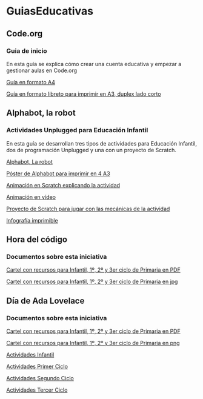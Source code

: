 # GuiasEducativas

## Code.org
### Guia de inicio
En esta guía se explica cómo crear una cuenta educativa y empezar a gestionar aulas en Code.org

[Guía en formato A4](https://github.com/lobotic/GuiasEducativas/blob/main/Code/IniciacionCode.pdf)

[Guía en formato libreto para imprimir en A3, duplex lado corto](https://github.com/lobotic/GuiasEducativas/blob/main/Code/IniciacionCodeBooklet.pdf)

## Alphabot, la robot
### Actividades Unplugged para Educación Infantil
En esta guía se desarrollan tres tipos de actividades para Educación Infantil, dos de programación Unplugged y una con un proyecto de Scratch.

[Alphabot, La robot](https://github.com/lobotic/GuiasEducativas/blob/main/Alphabot/Alphabot%2C%20la%20Robot.pdf)

[Póster de Alphabot para imprimir en 4 A3](https://github.com/lobotic/GuiasEducativas/blob/main/Alphabot/PosterAlphabotA3x4.pdf)

[Animación en Scratch explicando la actividad](https://scratch.mit.edu/projects/40901690)

[Animación en vídeo](https://www.youtube.com/watch?v=-9DtquE8xXc&t=1s)

[Proyecto de Scratch para jugar con las mecánicas de la actividad](https://scratch.mit.edu/projects/40951770)

[Infografía imprimible](https://github.com/lobotic/GuiasEducativas/blob/main/Alphabot/ALPHABOT%2C%20LA%20ROBOT.pdf)

## Hora del código
### Documentos sobre esta iniciativa
[Cartel con recursos para Infantil, 1º, 2º y 3er ciclo de Primaria en PDF](https://github.com/lobotic/GuiasEducativas/blob/main/Hora%20Del%20Codigo/HORA%20DEL%20C%C3%93DIGO.pdf)

[Cartel con recursos para Infantil, 1º, 2º y 3er ciclo de Primaria en jpg](https://github.com/lobotic/GuiasEducativas/blob/main/Hora%20Del%20Codigo/HORA%20DEL%20C%C3%93DIGO.jpg)


## Día de Ada Lovelace
### Documentos sobre esta iniciativa

[Cartel con recursos para Infantil, 1º, 2º y 3er ciclo de Primaria en PDF](https://github.com/lobotic/GuiasEducativas/blob/main/Ada%20Lovelace%20Day/D%C3%8DA%20ADA%20LOVELACE.pdf)

[Cartel con recursos para Infantil, 1º, 2º y 3er ciclo de Primaria en png](https://github.com/lobotic/GuiasEducativas/blob/main/Ada%20Lovelace%20Day/D%C3%8DA%20ADA%20LOVELACE.png)

[Actividades Infantil](https://github.com/lobotic/GuiasEducativas/blob/main/Ada%20Lovelace%20Day/ALD_Infantil.pdf)

[Actividades Primer Ciclo](https://github.com/lobotic/GuiasEducativas/blob/main/Ada%20Lovelace%20Day/ALD_1erCiclo.pdf)

[Actividades Segundo Ciclo](https://github.com/lobotic/GuiasEducativas/blob/main/Ada%20Lovelace%20Day/ALD_2ºCiclo.pdf)

[Actividades Tercer Ciclo](https://github.com/lobotic/GuiasEducativas/blob/main/Ada%20Lovelace%20Day/ALD_3erCiclo.pdf)


